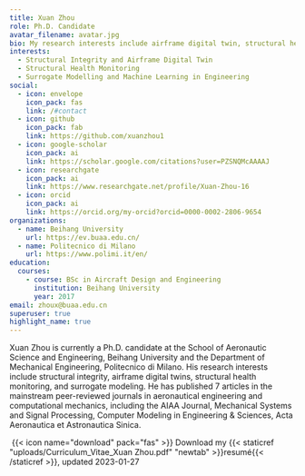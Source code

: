 ```yaml
---
title: Xuan Zhou
role: Ph.D. Candidate
avatar_filename: avatar.jpg
bio: My research interests include airframe digital twin, structural health monitoring, machine learning in engineering.
interests:
  - Structural Integrity and Airframe Digital Twin
  - Structural Health Monitoring
  - Surrogate Modelling and Machine Learning in Engineering
social:
  - icon: envelope
    icon_pack: fas
    link: /#contact
  - icon: github
    icon_pack: fab
    link: https://github.com/xuanzhou1
  - icon: google-scholar
    icon_pack: ai
    link: https://scholar.google.com/citations?user=PZSNQMcAAAAJ
  - icon: researchgate
    icon_pack: ai
    link: https://www.researchgate.net/profile/Xuan-Zhou-16
  - icon: orcid
    icon_pack: ai
    link: https://orcid.org/my-orcid?orcid=0000-0002-2806-9654
organizations:
  - name: Beihang University
    url: https://ev.buaa.edu.cn/
  - name: Politecnico di Milano
    url: https://www.polimi.it/en/
education:
  courses:
    - course: BSc in Aircraft Design and Engineering
      institution: Beihang University
      year: 2017
email: zhoux@buaa.edu.cn
superuser: true
highlight_name: true
---
```

Xuan Zhou is currently a Ph.D. candidate at the School of Aeronautic Science and Engineering, Beihang University and the Department of Mechanical Engineering, Politecnico di Milano. His research interests include structural integrity, airframe digital twins, structural health monitoring, and surrogate modeling. He has published 7 articles in the mainstream peer-reviewed journals in aeronautical engineering and computational mechanics, including the AIAA Journal, Mechanical Systems and Signal Processing, Computer Modeling in Engineering & Sciences, Acta Aeronautica et Astronautica Sinica.

 {{< icon name="download" pack="fas" >}} Download my {{< staticref "uploads/Curriculum_Vitae_Xuan Zhou.pdf" "newtab" >}}resumé{{< /staticref >}}, updated 2023-01-27
